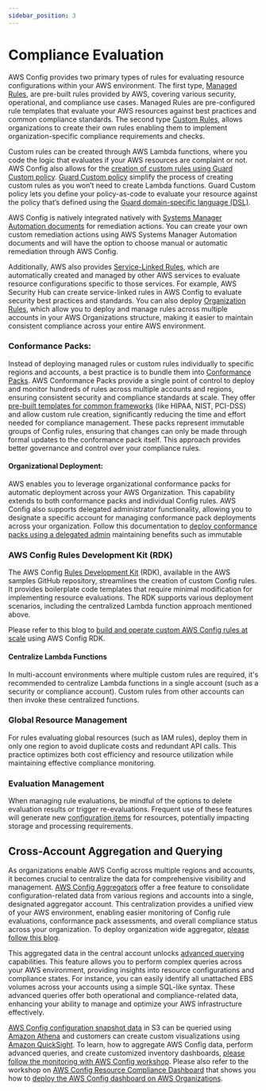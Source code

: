 ```yaml
---
sidebar_position: 3
---
```

# Compliance Evaluation

AWS Config provides two primary types of rules for evaluating resource configurations within your AWS environment. The first type, [Managed Rules](https://docs.aws.amazon.com/config/latest/developerguide/managed-rules-by-aws-config.html), are pre-built rules provided by AWS, covering various security, operational, and compliance use cases. Managed Rules are pre-configured rule templates that evaluate your AWS resources against best practices and common compliance standards. The second type [Custom Rules](https://docs.aws.amazon.com/config/latest/developerguide/evaluate-config_develop-rules.html), allows organizations to create their own rules enabling them to implement organization-specific compliance requirements and checks.

Custom rules can be created through AWS Lambda functions, where you code the logic that evaluates if your AWS resources are complaint or not. AWS Config also allows for the [creation of custom rules using Guard Custom policy](https://aws.amazon.com/blogs/mt/announcing-aws-config-custom-rules-using-guard-custom-policy/). [Guard Custom policy](https://docs.aws.amazon.com/config/latest/developerguide/evaluate-config_develop-rules.html) simplify the process of creating custom rules as you won’t need to create Lambda functions. Guard Custom policy lets you define your policy-as-code to evaluate your resource against the policy that’s defined using the [Guard domain-specific language (DSL)](https://docs.aws.amazon.com/cfn-guard/latest/ug/writing-rules.html).

AWS Config is natively integrated natively with [Systems Manager Automation documents](https://aws.amazon.com/blogs/mt/remediate-noncompliant-aws-config-rules-with-aws-systems-manager-automation-runbooks/) for remediation actions.  You can create your own custom remediation actions using AWS Systems Manager Automation documents and will have the option to choose manual or automatic remediation through AWS Config. 

Additionally, AWS also provides [Service-Linked Rules](https://docs.aws.amazon.com/config/latest/developerguide/service-linked-rules.html), which are automatically created and managed by other AWS services to evaluate resource configurations specific to those services. For example, AWS Security Hub can create service-linked rules in AWS Config to evaluate security best practices and standards. You can also deploy [Organization Rules](https://docs.aws.amazon.com/config/latest/developerguide/config-rule-multi-account-deployment.html), which allow you to deploy and manage rules across multiple accounts in your AWS Organizations structure, making it easier to maintain consistent compliance across your entire AWS environment. 

### Conformance Packs:

Instead of deploying managed rules or custom rules individually to specific regions and accounts, a best practice is to bundle them into [Conformance Packs](https://docs.aws.amazon.com/config/latest/developerguide/conformance-packs.html).  AWS Conformance Packs provide a single point of control to deploy and monitor hundreds of rules across multiple accounts and regions, ensuring consistent security and compliance standards at scale. They offer [pre-built templates for common frameworks](https://docs.aws.amazon.com/config/latest/developerguide/conformancepack-sample-templates.html) (like HIPAA, NIST, PCI-DSS) and allow custom rule creation, significantly reducing the time and effort needed for compliance management. These packs represent immutable groups of Config rules, ensuring that changes can only be made through formal updates to the conformance pack itself. This approach provides better governance and control over your compliance rules.


#### Organizational Deployment: 

AWS enables you to leverage organizational conformance packs for automatic deployment across your AWS Organization. This capability extends to both conformance packs and individual Config rules. AWS Config also supports delegated administrator functionality, allowing you to designate a specific account for managing conformance pack deployments across your organization. Follow this documentation to [deploy conformance packs using a delegated admin](https://aws.amazon.com/blogs/mt/deploy-aws-config-rules-and-conformance-packs-using-a-delegated-admin/) maintaining benefits such as immutable 


### AWS Config Rules Development Kit (RDK) 

The AWS Config [Rules Development Kit](https://github.com/awslabs/aws-config-rdk) (RDK), available in the AWS samples GitHub repository, streamlines the creation of custom Config rules. It provides boilerplate code templates that require minimal modification for implementing resource evaluations. The RDK supports various deployment scenarios, including the centralized Lambda function approach mentioned above.

Please refer to this blog to [build and operate custom AWS Config rules at scale](https://aws.amazon.com/blogs/mt/aws-config-rule-development-kit-library-build-and-operate-rules-at-scale/) using AWS Config RDK.

#### Centralize Lambda Functions

In multi-account environments where multiple custom rules are required, it's recommended to centralize Lambda functions in a single account (such as a security or compliance account). Custom rules from other accounts can then invoke these centralized functions. 

### Global Resource Management

For rules evaluating global resources (such as IAM rules), deploy them in only one region to avoid duplicate costs and redundant API calls. This practice optimizes both cost efficiency and resource utilization while maintaining effective compliance monitoring.


### Evaluation Management

When managing rule evaluations, be mindful of the options to delete evaluation results or trigger re-evaluations. Frequent use of these features will generate new [configuration items](https://docs.aws.amazon.com/config/latest/APIReference/API_ConfigurationItem.html) for resources, potentially impacting storage and processing requirements.



## Cross-Account Aggregation and Querying

As organizations enable AWS Config across multiple regions and accounts, it becomes crucial to centralize the data for comprehensive visibility and management. [AWS Config Aggregators](https://docs.aws.amazon.com/config/latest/developerguide/aggregate-data.html) offer a free feature to consolidate configuration-related data from various regions and accounts into a single, designated aggregator account. This centralization provides a unified view of your AWS environment, enabling easier monitoring of Config rule evaluations, conformance pack assessments, and overall compliance status across your organization.  To deploy organization wide aggregator, [please follow this blog](https://aws.amazon.com/blogs/mt/org-aggregator-delegated-admin/).

This aggregated data in the central account unlocks [advanced querying](https://docs.aws.amazon.com/config/latest/developerguide/querying-AWS-resources.html)  capabilities. This feature allows you to perform complex queries across your AWS environment, providing insights into resource configurations and compliance states. For instance, you can easily identify all unattached EBS volumes across your accounts using a simple SQL-like syntax. These advanced queries offer both operational and compliance-related data, enhancing your ability to manage and optimize your AWS infrastructure effectively.

[AWS Config configuration snapshot data](https://docs.aws.amazon.com/config/latest/developerguide/deliver-snapshot-cli.html) in S3 can be queried using [Amazon Athena](https://aws.amazon.com/athena/) and customers can create custom visualizations using [Amazon QuickSight](https://aws.amazon.com/quicksight). To learn, how to aggregate AWS Config data, perform advanced queries,  and create customized inventory dashboards,  [please follow the monitoring with AWS Config workshop](https://catalog.workshops.aws/cloudops-accelerator/en-US/inventory/monitoring-resources-with-aws-config). Please also refer to the workshop on [AWS Config Resource Compliance Dashboard](https://catalog.workshops.aws/awscid/en-US/dashboards/additional/config-resource-compliance-dashboard#aws-config-aggregator-dashboard) that shows you how to  [deploy the AWS Config dashboard on AWS Organizations](https://catalog.workshops.aws/awscid/en-US/dashboards/additional/config-resource-compliance-dashboard#aws-config-aggregator-dashboard). 
